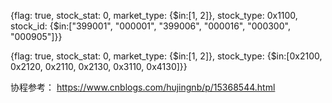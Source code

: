 {flag: true, stock_stat: 0, market_type: {$in:[1, 2]}, stock_type: 0x1100, stock_id: {$in:["399001", "000001", "399006", "000016", "000300", "000905"]}}

{flag: true, stock_stat: 0, market_type: {$in:[1, 2]}, stock_type: {$in:[0x2100, 0x2120, 0x2110, 0x2130, 0x3110, 0x4130]}}

协程参考：
https://www.cnblogs.com/hujingnb/p/15368544.html